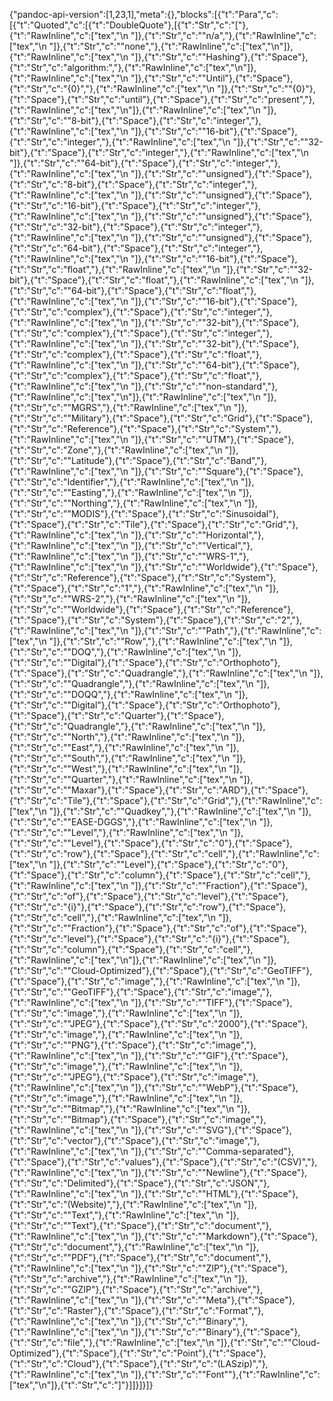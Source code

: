 {"pandoc-api-version":[1,23,1],"meta":{},"blocks":[{"t":"Para","c":[{"t":"Quoted","c":[{"t":"DoubleQuote"},[{"t":"Str","c":"["},{"t":"RawInline","c":["tex","\\n  "]},{"t":"Str","c":"\"n/a\","},{"t":"RawInline","c":["tex","\\n  "]},{"t":"Str","c":"\"none\","},{"t":"RawInline","c":["tex","\\n"]},{"t":"RawInline","c":["tex","\\n  "]},{"t":"Str","c":"\"Hashing"},{"t":"Space"},{"t":"Str","c":"algorithm:\","},{"t":"RawInline","c":["tex","\\n"]},{"t":"RawInline","c":["tex","\\n  "]},{"t":"Str","c":"\"Until"},{"t":"Space"},{"t":"Str","c":"{0}\","},{"t":"RawInline","c":["tex","\\n  "]},{"t":"Str","c":"\"{0}"},{"t":"Space"},{"t":"Str","c":"until"},{"t":"Space"},{"t":"Str","c":"present\","},{"t":"RawInline","c":["tex","\\n"]},{"t":"RawInline","c":["tex","\\n  "]},{"t":"Str","c":"\"8-bit"},{"t":"Space"},{"t":"Str","c":"integer\","},{"t":"RawInline","c":["tex","\\n  "]},{"t":"Str","c":"\"16-bit"},{"t":"Space"},{"t":"Str","c":"integer\","},{"t":"RawInline","c":["tex","\\n  "]},{"t":"Str","c":"\"32-bit"},{"t":"Space"},{"t":"Str","c":"integer\","},{"t":"RawInline","c":["tex","\\n  "]},{"t":"Str","c":"\"64-bit"},{"t":"Space"},{"t":"Str","c":"integer\","},{"t":"RawInline","c":["tex","\\n  "]},{"t":"Str","c":"\"unsigned"},{"t":"Space"},{"t":"Str","c":"8-bit"},{"t":"Space"},{"t":"Str","c":"integer\","},{"t":"RawInline","c":["tex","\\n  "]},{"t":"Str","c":"\"unsigned"},{"t":"Space"},{"t":"Str","c":"16-bit"},{"t":"Space"},{"t":"Str","c":"integer\","},{"t":"RawInline","c":["tex","\\n  "]},{"t":"Str","c":"\"unsigned"},{"t":"Space"},{"t":"Str","c":"32-bit"},{"t":"Space"},{"t":"Str","c":"integer\","},{"t":"RawInline","c":["tex","\\n  "]},{"t":"Str","c":"\"unsigned"},{"t":"Space"},{"t":"Str","c":"64-bit"},{"t":"Space"},{"t":"Str","c":"integer\","},{"t":"RawInline","c":["tex","\\n  "]},{"t":"Str","c":"\"16-bit"},{"t":"Space"},{"t":"Str","c":"float\","},{"t":"RawInline","c":["tex","\\n  "]},{"t":"Str","c":"\"32-bit"},{"t":"Space"},{"t":"Str","c":"float\","},{"t":"RawInline","c":["tex","\\n  "]},{"t":"Str","c":"\"64-bit"},{"t":"Space"},{"t":"Str","c":"float\","},{"t":"RawInline","c":["tex","\\n  "]},{"t":"Str","c":"\"16-bit"},{"t":"Space"},{"t":"Str","c":"complex"},{"t":"Space"},{"t":"Str","c":"integer\","},{"t":"RawInline","c":["tex","\\n  "]},{"t":"Str","c":"\"32-bit"},{"t":"Space"},{"t":"Str","c":"complex"},{"t":"Space"},{"t":"Str","c":"integer\","},{"t":"RawInline","c":["tex","\\n  "]},{"t":"Str","c":"\"32-bit"},{"t":"Space"},{"t":"Str","c":"complex"},{"t":"Space"},{"t":"Str","c":"float\","},{"t":"RawInline","c":["tex","\\n  "]},{"t":"Str","c":"\"64-bit"},{"t":"Space"},{"t":"Str","c":"complex"},{"t":"Space"},{"t":"Str","c":"float\","},{"t":"RawInline","c":["tex","\\n  "]},{"t":"Str","c":"\"non-standard\","},{"t":"RawInline","c":["tex","\\n"]},{"t":"RawInline","c":["tex","\\n  "]},{"t":"Str","c":"\"MGRS\","},{"t":"RawInline","c":["tex","\\n  "]},{"t":"Str","c":"\"Military"},{"t":"Space"},{"t":"Str","c":"Grid"},{"t":"Space"},{"t":"Str","c":"Reference"},{"t":"Space"},{"t":"Str","c":"System\","},{"t":"RawInline","c":["tex","\\n  "]},{"t":"Str","c":"\"UTM"},{"t":"Space"},{"t":"Str","c":"Zone\","},{"t":"RawInline","c":["tex","\\n  "]},{"t":"Str","c":"\"Latitude"},{"t":"Space"},{"t":"Str","c":"Band\","},{"t":"RawInline","c":["tex","\\n  "]},{"t":"Str","c":"\"Square"},{"t":"Space"},{"t":"Str","c":"Identifier\","},{"t":"RawInline","c":["tex","\\n  "]},{"t":"Str","c":"\"Easting\","},{"t":"RawInline","c":["tex","\\n  "]},{"t":"Str","c":"\"Northing\","},{"t":"RawInline","c":["tex","\\n  "]},{"t":"Str","c":"\"MODIS"},{"t":"Space"},{"t":"Str","c":"Sinusoidal"},{"t":"Space"},{"t":"Str","c":"Tile"},{"t":"Space"},{"t":"Str","c":"Grid\","},{"t":"RawInline","c":["tex","\\n  "]},{"t":"Str","c":"\"Horizontal\","},{"t":"RawInline","c":["tex","\\n  "]},{"t":"Str","c":"\"Vertical\","},{"t":"RawInline","c":["tex","\\n  "]},{"t":"Str","c":"\"WRS-1\","},{"t":"RawInline","c":["tex","\\n  "]},{"t":"Str","c":"\"Worldwide"},{"t":"Space"},{"t":"Str","c":"Reference"},{"t":"Space"},{"t":"Str","c":"System"},{"t":"Space"},{"t":"Str","c":"1\","},{"t":"RawInline","c":["tex","\\n  "]},{"t":"Str","c":"\"WRS-2\","},{"t":"RawInline","c":["tex","\\n  "]},{"t":"Str","c":"\"Worldwide"},{"t":"Space"},{"t":"Str","c":"Reference"},{"t":"Space"},{"t":"Str","c":"System"},{"t":"Space"},{"t":"Str","c":"2\","},{"t":"RawInline","c":["tex","\\n  "]},{"t":"Str","c":"\"Path\","},{"t":"RawInline","c":["tex","\\n  "]},{"t":"Str","c":"\"Row\","},{"t":"RawInline","c":["tex","\\n  "]},{"t":"Str","c":"\"DOQ\","},{"t":"RawInline","c":["tex","\\n  "]},{"t":"Str","c":"\"Digital"},{"t":"Space"},{"t":"Str","c":"Orthophoto"},{"t":"Space"},{"t":"Str","c":"Quadrangle\","},{"t":"RawInline","c":["tex","\\n  "]},{"t":"Str","c":"\"Quadrangle\","},{"t":"RawInline","c":["tex","\\n  "]},{"t":"Str","c":"\"DOQQ\","},{"t":"RawInline","c":["tex","\\n  "]},{"t":"Str","c":"\"Digital"},{"t":"Space"},{"t":"Str","c":"Orthophoto"},{"t":"Space"},{"t":"Str","c":"Quarter"},{"t":"Space"},{"t":"Str","c":"Quadrangle\","},{"t":"RawInline","c":["tex","\\n  "]},{"t":"Str","c":"\"North\","},{"t":"RawInline","c":["tex","\\n  "]},{"t":"Str","c":"\"East\","},{"t":"RawInline","c":["tex","\\n  "]},{"t":"Str","c":"\"South\","},{"t":"RawInline","c":["tex","\\n  "]},{"t":"Str","c":"\"West\","},{"t":"RawInline","c":["tex","\\n  "]},{"t":"Str","c":"\"Quarter\","},{"t":"RawInline","c":["tex","\\n  "]},{"t":"Str","c":"\"Maxar"},{"t":"Space"},{"t":"Str","c":"ARD"},{"t":"Space"},{"t":"Str","c":"Tile"},{"t":"Space"},{"t":"Str","c":"Grid\","},{"t":"RawInline","c":["tex","\\n  "]},{"t":"Str","c":"\"Quadkey\","},{"t":"RawInline","c":["tex","\\n  "]},{"t":"Str","c":"\"EASE-DGGS\","},{"t":"RawInline","c":["tex","\\n  "]},{"t":"Str","c":"\"Level\","},{"t":"RawInline","c":["tex","\\n  "]},{"t":"Str","c":"\"Level"},{"t":"Space"},{"t":"Str","c":"0"},{"t":"Space"},{"t":"Str","c":"row"},{"t":"Space"},{"t":"Str","c":"cell\","},{"t":"RawInline","c":["tex","\\n  "]},{"t":"Str","c":"\"Level"},{"t":"Space"},{"t":"Str","c":"0"},{"t":"Space"},{"t":"Str","c":"column"},{"t":"Space"},{"t":"Str","c":"cell\","},{"t":"RawInline","c":["tex","\\n  "]},{"t":"Str","c":"\"Fraction"},{"t":"Space"},{"t":"Str","c":"of"},{"t":"Space"},{"t":"Str","c":"level"},{"t":"Space"},{"t":"Str","c":"{i}"},{"t":"Space"},{"t":"Str","c":"row"},{"t":"Space"},{"t":"Str","c":"cell\","},{"t":"RawInline","c":["tex","\\n  "]},{"t":"Str","c":"\"Fraction"},{"t":"Space"},{"t":"Str","c":"of"},{"t":"Space"},{"t":"Str","c":"level"},{"t":"Space"},{"t":"Str","c":"{i}"},{"t":"Space"},{"t":"Str","c":"column"},{"t":"Space"},{"t":"Str","c":"cell\","},{"t":"RawInline","c":["tex","\\n"]},{"t":"RawInline","c":["tex","\\n  "]},{"t":"Str","c":"\"Cloud-Optimized"},{"t":"Space"},{"t":"Str","c":"GeoTIFF"},{"t":"Space"},{"t":"Str","c":"image\","},{"t":"RawInline","c":["tex","\\n  "]},{"t":"Str","c":"\"GeoTIFF"},{"t":"Space"},{"t":"Str","c":"image\","},{"t":"RawInline","c":["tex","\\n  "]},{"t":"Str","c":"\"TIFF"},{"t":"Space"},{"t":"Str","c":"image\","},{"t":"RawInline","c":["tex","\\n  "]},{"t":"Str","c":"\"JPEG"},{"t":"Space"},{"t":"Str","c":"2000"},{"t":"Space"},{"t":"Str","c":"image\","},{"t":"RawInline","c":["tex","\\n  "]},{"t":"Str","c":"\"PNG"},{"t":"Space"},{"t":"Str","c":"image\","},{"t":"RawInline","c":["tex","\\n  "]},{"t":"Str","c":"\"GIF"},{"t":"Space"},{"t":"Str","c":"image\","},{"t":"RawInline","c":["tex","\\n  "]},{"t":"Str","c":"\"JPEG"},{"t":"Space"},{"t":"Str","c":"image\","},{"t":"RawInline","c":["tex","\\n  "]},{"t":"Str","c":"\"WebP"},{"t":"Space"},{"t":"Str","c":"image\","},{"t":"RawInline","c":["tex","\\n  "]},{"t":"Str","c":"\"Bitmap\","},{"t":"RawInline","c":["tex","\\n  "]},{"t":"Str","c":"\"Bitmap"},{"t":"Space"},{"t":"Str","c":"image\","},{"t":"RawInline","c":["tex","\\n  "]},{"t":"Str","c":"\"SVG"},{"t":"Space"},{"t":"Str","c":"vector"},{"t":"Space"},{"t":"Str","c":"image\","},{"t":"RawInline","c":["tex","\\n  "]},{"t":"Str","c":"\"Comma-separated"},{"t":"Space"},{"t":"Str","c":"values"},{"t":"Space"},{"t":"Str","c":"(CSV)\","},{"t":"RawInline","c":["tex","\\n  "]},{"t":"Str","c":"\"Newline"},{"t":"Space"},{"t":"Str","c":"Delimited"},{"t":"Space"},{"t":"Str","c":"JSON\","},{"t":"RawInline","c":["tex","\\n  "]},{"t":"Str","c":"\"HTML"},{"t":"Space"},{"t":"Str","c":"(Website)\","},{"t":"RawInline","c":["tex","\\n  "]},{"t":"Str","c":"\"Text\","},{"t":"RawInline","c":["tex","\\n  "]},{"t":"Str","c":"\"Text"},{"t":"Space"},{"t":"Str","c":"document\","},{"t":"RawInline","c":["tex","\\n  "]},{"t":"Str","c":"\"Markdown"},{"t":"Space"},{"t":"Str","c":"document\","},{"t":"RawInline","c":["tex","\\n  "]},{"t":"Str","c":"\"PDF"},{"t":"Space"},{"t":"Str","c":"document\","},{"t":"RawInline","c":["tex","\\n  "]},{"t":"Str","c":"\"ZIP"},{"t":"Space"},{"t":"Str","c":"archive\","},{"t":"RawInline","c":["tex","\\n  "]},{"t":"Str","c":"\"GZIP"},{"t":"Space"},{"t":"Str","c":"archive\","},{"t":"RawInline","c":["tex","\\n  "]},{"t":"Str","c":"\"Meta"},{"t":"Space"},{"t":"Str","c":"Raster"},{"t":"Space"},{"t":"Str","c":"Format\","},{"t":"RawInline","c":["tex","\\n  "]},{"t":"Str","c":"\"Binary\","},{"t":"RawInline","c":["tex","\\n  "]},{"t":"Str","c":"\"Binary"},{"t":"Space"},{"t":"Str","c":"file\","},{"t":"RawInline","c":["tex","\\n  "]},{"t":"Str","c":"\"Cloud-Optimized"},{"t":"Space"},{"t":"Str","c":"Point"},{"t":"Space"},{"t":"Str","c":"Cloud"},{"t":"Space"},{"t":"Str","c":"(LASzip)\","},{"t":"RawInline","c":["tex","\\n  "]},{"t":"Str","c":"\"Font\""},{"t":"RawInline","c":["tex","\\n"]},{"t":"Str","c":"]"}]]}]}]}

